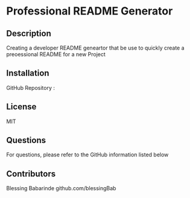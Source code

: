 # **Professional README Generator**

## Description

Creating a developer README geneartor that be use to quickly create a preoessional README for a new Project

## Installation

GitHub Repository :

## License

MIT

## Questions

For questions, please refer to the GitHub information listed below

## Contributors

Blessing Babarinde github.com/blessingBab
